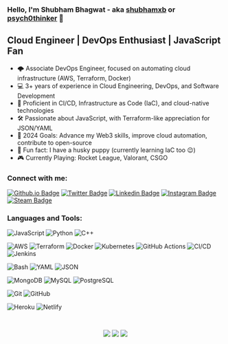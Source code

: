 ### Hello, I'm Shubham Bhagwat - aka [shubhamxb][website] or [psych0thinker][instagram] 👋

## Cloud Engineer | DevOps Enthusiast | JavaScript Fan

- 🌩️ Associate DevOps Engineer, focused on automating cloud infrastructure (AWS, Terraform, Docker)
- 💻 3+ years of experience in Cloud Engineering, DevOps, and Software Development
- 🚀 Proficient in CI/CD, Infrastructure as Code (IaC), and cloud-native technologies
- 🛠️ Passionate about JavaScript, with Terraform-like appreciation for JSON/YAML
- 🥅 2024 Goals: Advance my Web3 skills, improve cloud automation, contribute to open-source
- 🐾 Fun fact: I have a husky puppy (currently learning IaC too 😉)
- 🎮 Currently Playing: Rocket League, Valorant, CSGO

### Connect with me:
[![Github.io Badge](https://img.shields.io/badge/-shubhamxb.github.io-1a5c44?style=flat-square&logo=Github&link=https://shubhamxb.github.io/)](https://shubhamxb.github.io)
[![Twitter Badge](https://img.shields.io/badge/-shubhamxb-33a3bd?style=flat-square&logo=twitter&logoColor=white&link=https://twitter.com/shubhamxb/)](https://twitter.com/shubhamxb)
[![Linkedin Badge](https://img.shields.io/badge/-shubhamxb-blue?style=flat-square&logo=Linkedin&logoColor=white&link=https://linkedin.com/in/shubhamxb)](https://linkedin.com/in/shubhamxb)
[![Instagram Badge](https://img.shields.io/badge/psych0thinker-E4405F?style=flat-square&logo=instagram&logoColor=white&link=https://instagram.com/psych0thinker/)](https://instagram.com/psych0thinker)
[![Steam Badge](https://img.shields.io/badge/-psych0thinker-050505?style=flat-square&logo=Steam&logoColor=white&link=https://steamcommunity.com/id/psych0thinker/)](https://steamcommunity.com/profiles/76561198824591873/)

### Languages and Tools:

<!-- Programming Languages -->
![JavaScript](https://img.shields.io/badge/-JavaScript-323680?style=flat-square&logo=javascript)
![Python](https://img.shields.io/badge/-Python-0c376b?style=flat-square&logo=python)
![C++](https://img.shields.io/badge/-C++-00599C?style=flat-square&logo=c%2B%2B)

<!-- Cloud and DevOps -->
![AWS](https://img.shields.io/badge/-AWS-232f3e?style=flat-square&logo=amazon-aws)
![Terraform](https://img.shields.io/badge/-Terraform-7b42bc?style=flat-square&logo=terraform)
![Docker](https://img.shields.io/badge/-Docker-0db7ed?style=flat-square&logo=docker)
![Kubernetes](https://img.shields.io/badge/-Kubernetes-326ce5?style=flat-square&logo=kubernetes)
![GitHub Actions](https://img.shields.io/badge/-GitHub_Actions-2088FF?style=flat-square&logo=github-actions)
![CI/CD](https://img.shields.io/badge/-CI/CD-ff4081?style=flat-square&logo=codepipeline)
![Jenkins](https://img.shields.io/badge/-Jenkins-D24939?style=flat-square&logo=jenkins)

<!-- IaC and Scripting -->
![Bash](https://img.shields.io/badge/-Bash-4EAA25?style=flat-square&logo=gnu-bash)
![YAML](https://img.shields.io/badge/-YAML-000080?style=flat-square&logo=yaml)
![JSON](https://img.shields.io/badge/-JSON-323232?style=flat-square&logo=json)

<!-- Databases -->
![MongoDB](https://img.shields.io/badge/-MongoDB-146b0c?style=flat-square&logo=mongodb)
![MySQL](https://img.shields.io/badge/-MySQL-0b0085?style=flat-square&logo=mysql)
![PostgreSQL](https://img.shields.io/badge/-PostgreSQL-336791?style=flat-square&logo=postgresql)

<!-- Version Control -->
![Git](https://img.shields.io/badge/-Git-850000?style=flat-square&logo=git)
![GitHub](https://img.shields.io/badge/-GitHub-005c69?style=flat-square&logo=github)

<!-- Hosting/Deployment -->
![Heroku](https://img.shields.io/badge/-Heroku-430098?style=flat-square&logo=heroku)
![Netlify](https://img.shields.io/badge/-Netlify-00C7B7?style=flat-square&logo=netlify)

<br/>
<!-- GitHub Stats -->
<p align='center'>
  <a href="#"><img src="https://github-readme-stats.vercel.app/api?username=shubhamxb&show_icons=true&count_private=true&theme=dark"></a>
  <a href="#"><img src="https://github-readme-stats.vercel.app/api/top-langs/?username=shubhamxb&layout=compact&theme=dark"></a>
  <a href="#"><img src="https://visitor-badge.laobi.icu/badge?page_id=shubhamxb.shubhamxb"></a>
</p>

<!-- Website links for the head-title-reference -->
[website]: https://shubhamxb.github.io
[instagram]: https://instagram.com/psych0thinker

